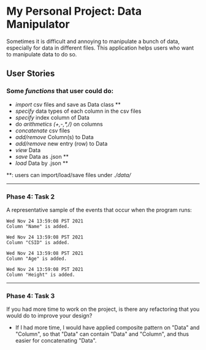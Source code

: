 # My Personal Project: Data Manipulator

Sometimes it is difficult and annoying to manipulate a bunch of data, especially for data in different files. 
This application helps users who want to manipulate data to do so.

## User Stories
### Some *functions* that user could do:
- *import* csv files and save as Data class \**
- *specify* data types of each column in the csv files
- *specify* index column of Data
- do *arithmetics (+,-,\*,/)* on columns
- *concatenate* csv files
- *add/remove* Column(s) to Data
- *add/remove* new entry (row) to Data
- *view* Data
- *save* Data as .json **
- *load* Data by .json **

**: users can import/load/save files under *./data/*

---
### Phase 4: Task 2
A representative sample of the events that occur when the program runs:
```
Wed Nov 24 13:59:08 PST 2021
Column "Name" is added.

Wed Nov 24 13:59:08 PST 2021
Column "CSID" is added.

Wed Nov 24 13:59:08 PST 2021
Column "Age" is added.

Wed Nov 24 13:59:08 PST 2021
Column "Height" is added.
```
---
### Phase 4: Task 3
If you had more time to work on the project, is there any refactoring that you would do to improve your design? 
- If I had more time, I would have applied composite pattern on "Data" and "Column", 
so that "Data" can contain "Data" and "Column", 
and thus easier for concatenating "Data".